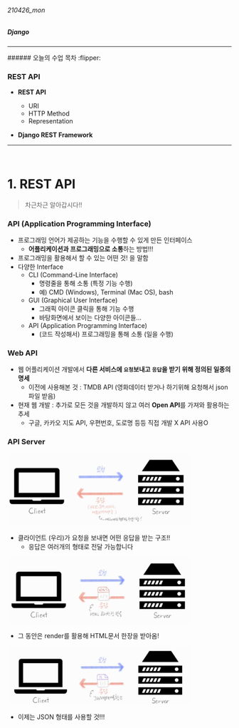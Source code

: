 ###### 210426_mon

##### Django

<hr>
###### 오늘의 수업 목차 :flipper:

### REST API

- **REST API**
  - URI
  - HTTP Method
  - Representation

- **Django REST Framework**

<hr>

<br>

# 1. REST API

> 차근차근 알아갑시다!!

### API (Application Programming Interface)

- 프로그래밍 언어가 제공하는 기능을 수행할 수 있게 만든 인터페이스
  - **어플리케이션과 프로그래밍으로 소통**하는 방법!!!
- 프로그래밍을 활용해서 할 수 있는 어떤 것! 을 말함
- 다양한 Interface
  - CLI (Command-Line Interface)
    - 명령줄을 통해 소통 (특정 기능 수행)
    - 예) CMD (Windows), Terminal (Mac OS), bash
  - GUI (Graphical User Interface)
    - 그래픽 아이콘 클릭을 통해 기능 수행
    - 바탕화면에서 보이는 다양한 아이콘들...
  - API (Application Programming Interface)
    - (코드 작성해서) 프로그래밍을 통해 소통 (일을 수행)

### Web API

- 웹 어플리케이션 개발에서 **다른 서비스에 `요청`보내고 `응답`을 받기 위해 정의된 일종의 명세**
  - 이전에 사용해본 것 : TMDB API (영화데이터 받거나 하기위해 요청해서 json파일 받음)
- 현재 웹 개발 : 추가로 모든 것을 개발하지 않고 여러 **Open API**를 가져와 활용하는 추세
  - 구글, 카카오 지도 API, 우편번호, 도로명 등등 직접 개발 X API 사용O

### API Server

<img src="210426_REST_API.assets/image-20210427030651065.png" alt="image-20210427030651065" style="zoom:40%;" />

- 클라이언트 (우리)가 요청을 보내면 어떤 응답을 받는 구조!!
  - 응답은 여러개의 형태로 전달 가능합니다

<img src="210426_REST_API.assets/image-20210427033437381.png" alt="image-20210427033437381" style="zoom:40%;" />

- 그 동안은 render를 활용해 HTML문서 한장을 받아옴!

<img src="210426_REST_API.assets/image-20210427033524043.png" alt="image-20210427033524043" style="zoom:40%;" />

- 이제는 JSON 형태를 사용할 것!!!